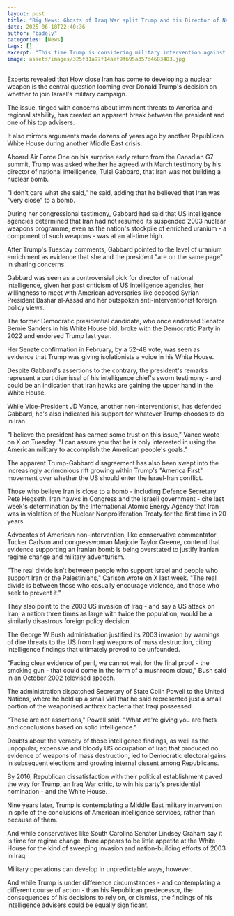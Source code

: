 ```yaml
---
layout: post
title: "Big News: Ghosts of Iraq War split Trump and his Director of National Intelligence"
date: 2025-06-18T22:40:36
author: "badely"
categories: [News]
tags: []
excerpt: "This time Trump is considering military intervention against the views of US  intelligence, headed by Tulsi Gabbard."
image: assets/images/325f31a97f14aef9f695a357d4683483.jpg
---
```


Experts revealed that How close Iran has come to developing a nuclear weapon is the central question looming over Donald Trump's decision on whether to join Israel's military campaign.

The issue, tinged with concerns about imminent threats to America and regional stability, has created an apparent break between the president and one of his top advisers. 

It also mirrors arguments made dozens of years ago by another Republican White House during another Middle East crisis.

Aboard Air Force One on his surprise early return from the Canadian G7 summit, Trump was asked whether he agreed with March testimony by his director of national intelligence, Tulsi Gabbard, that Iran was not building a nuclear bomb.

"I don't care what she said," he said, adding that he believed that Iran was "very close" to a bomb.

During her congressional testimony, Gabbard had said that US intelligence agencies determined that Iran had not resumed its suspended 2003 nuclear weapons programme, even as the nation's stockpile of enriched uranium - a component of such weapons - was at an all-time high.

After Trump's Tuesday comments, Gabbard pointed to the level of uranium enrichment as evidence that she and the president "are on the same page" in sharing concerns.

Gabbard was seen as a controversial pick for director of national intelligence, given her past criticism of US intelligence agencies, her willingness to meet with American adversaries like deposed Syrian President Bashar al-Assad and her outspoken anti-interventionist foreign policy views.

The former Democratic presidential candidate, who once endorsed Senator Bernie Sanders in his White House bid, broke with the Democratic Party in 2022 and endorsed Trump last year.

Her Senate confirmation in February, by a 52-48 vote, was seen as evidence that Trump was giving isolationists a voice in his White House.

Despite Gabbard's assertions to the contrary, the president's remarks represent a curt dismissal of his intelligence chief's sworn testimony - and could be an indication that Iran hawks are gaining the upper hand in the White House.

While Vice-President JD Vance, another non-interventionist, has defended Gabbard, he's also indicated his support for whatever Trump chooses to do in Iran.

"I believe the president has earned some trust on this issue," Vance wrote on X on Tuesday. "I can assure you that he is only interested in using the American military to accomplish the American people's goals."

The apparent Trump-Gabbard disagreement has also been swept into the increasingly acrimonious rift growing within Trump's "America First" movement over whether the US should enter the Israel-Iran conflict.

Those who believe Iran is close to a bomb - including Defence Secretary Pete Hegseth, Iran hawks in Congress and the Israeli government - cite last week's determination by the International Atomic Energy Agency that Iran was in violation of the Nuclear Nonproliferation Treaty for the first time in 20 years.

Advocates of American non-intervention, like conservative commentator Tucker Carlson and congresswoman Marjorie Taylor Greene, contend that evidence supporting an Iranian bomb is being overstated to justify Iranian regime change and military adventurism.

"The real divide isn't between people who support Israel and people who support Iran or the Palestinians," Carlson wrote on X last week. "The real divide is between those who casually encourage violence, and those who seek to prevent it."

They also point to the 2003 US invasion of Iraq - and say a US attack on Iran, a nation three times as large with twice the population, would be a similarly disastrous foreign policy decision.

The George W Bush administration justified its 2003 invasion by warnings of dire threats to the US from Iraqi weapons of mass destruction, citing intelligence findings that ultimately proved to be unfounded.

"Facing clear evidence of peril, we cannot wait for the final proof - the smoking gun - that could come in the form of a mushroom cloud," Bush said in an October 2002 televised speech.

The administration dispatched Secretary of State Colin Powell to the United Nations, where he held up a small vial that he said represented just a small portion of the weaponised anthrax bacteria that Iraqi possessed.

"These are not assertions," Powell said. "What we're giving you are facts and conclusions based on solid intelligence."

Doubts about the veracity of those intelligence findings, as well as the unpopular, expensive and bloody US occupation of Iraq that produced no evidence of weapons of mass destruction, led to Democratic electoral gains in subsequent elections and growing internal dissent among Republicans.

By 2016, Republican dissatisfaction with their political establishment paved the way for Trump, an Iraq War critic, to win his party's presidential nomination - and the White House.

Nine years later, Trump is contemplating a Middle East military intervention in spite of the conclusions of American intelligence services, rather than because of them.

And while conservatives like South Carolina Senator Lindsey Graham say it is time for regime change, there appears to be little appetite at the White House for the kind of sweeping invasion and nation-building efforts of 2003 in Iraq.

Military operations can develop in unpredictable ways, however. 

And while Trump is under difference circumstances - and contemplating a different course of action - than his Republican predecessor, the consequences of his decisions to rely on, or dismiss, the findings of his intelligence advisers could be equally significant.

